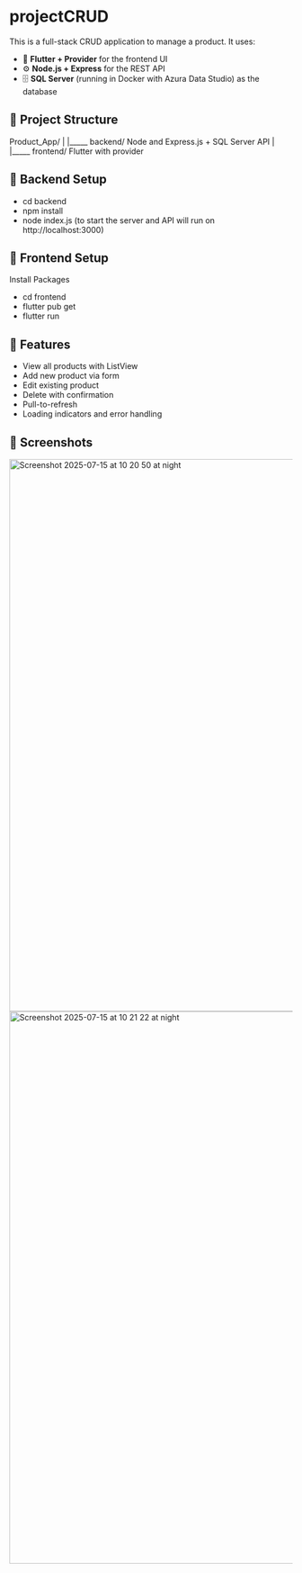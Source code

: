# projectCRUD

This is a full-stack CRUD application to manage a product. It uses:

- 📱 **Flutter + Provider** for the frontend UI
- ⚙️ **Node.js + Express** for the REST API
- 🗄️ **SQL Server** (running in Docker with Azura Data Studio) as the database

## 📁 Project Structure

Product_App/
          |
          |_____ backend/ Node and Express.js + SQL Server API
          |
          |_____ frontend/ Flutter with provider

## 🔧 Backend Setup

- cd backend
- npm install
- node index.js (to start the server and API will run on http://localhost:3000)

## 📱 Frontend Setup

Install Packages

- cd frontend
- flutter pub get
- flutter run

## 🎯 Features

- View all products with ListView
- Add new product via form
- Edit existing product
- Delete with confirmation
- Pull-to-refresh
- Loading indicators and error handling

## 📸 Screenshots 

<img width="1512" height="982" alt="Screenshot 2025-07-15 at 10 20 50 at night" src="https://github.com/user-attachments/assets/c0bca04b-4a23-4783-a01d-9cb990de57d1" />
<img width="1512" height="982" alt="Screenshot 2025-07-15 at 10 21 22 at night" src="https://github.com/user-attachments/assets/a374f4d9-6056-4d35-8e18-ea1315b61a1d" />

